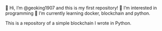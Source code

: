 👋 Hi, I’m @geoking1907 and this is my first repository! 
👀 I’m interested in programming
🌱 I’m currently learning docker, blockchain and python.

This is a repository of a simple blockchain I wrote in Python.
